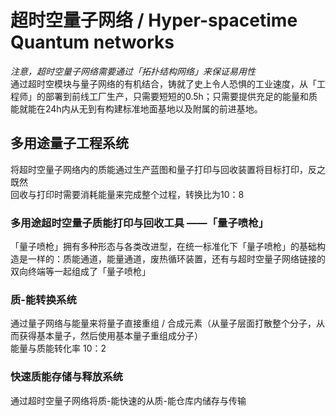 # 超时空量子网络 / Hyper-spacetime Quantum networks

*注意，超时空量子网络需要通过「拓扑结构网络」来保证易用性*  
通过超时空模块与量子网络的有机结合，铸就了史上令人恐惧的工业速度，从「工程师」的部署到前线工厂生产，只需要短短的0.5h；只需要提供充足的能量和质能就能在24h内从无到有构建标准地面基地以及附属的前进基地。

## 多用途量子工程系统

将超时空量子网络内的质能通过生产蓝图和量子打印与回收装置将目标打印，反之既然    
回收与打印时需要消耗能量来完成整个过程，转换比为10：8

### 多用途超时空量子质能打印与回收工具  ——「量子喷枪」

「量子喷枪」拥有多种形态与各类改进型，在统一标准化下「量子喷枪」的基础构造是一样的：质能通道，能量通道，废热循环装置，还有与超时空量子网络链接的双向终端等一起组成了「量子喷枪」

### 质-能转换系统

通过量子网络与能量来将量子直接重组 / 合成元素（从量子层面打散整个分子，从而获得基本量子，然后使用基本量子重组成分子）  
能量与质能转化率 10：2

### 快速质能存储与释放系统

通过超时空量子网络将质-能快速的从质-能仓库内储存与传输

